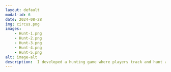 ```yaml
---
layout: default
modal-id: 6
date: 2024-08-28
img: circus.png
images:
    - Hunt-1.png
    - Hunt-2.png
    - Hunt-3.png
    - Hunt-4.png
    - Hunt-5.png
alt: image-alt
description:  I developed a hunting game where players track and hunt animals in a natural environment. The animals follow simple routines, such as feeding, drinking, and resting, and move between different areas to meet these needs. They have basic sensory abilities, like sight and sound, which allow them to detect the player's presence. Depending on the type of animal, their reactions vary; predators might chase the player, while prey will flee if they sense danger. The game emphasizes straightforward, realistic animal behaviors to create an engaging hunting experience.
---
```


